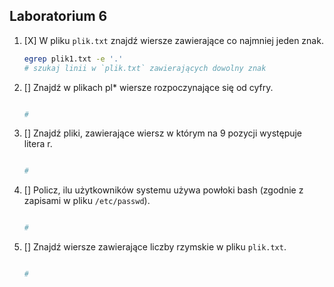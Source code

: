 ## Laboratorium 6

1. [X] W pliku `plik.txt` znajdź wiersze zawierające co najmniej jeden znak.

    ```sh
    egrep plik1.txt -e '.'
    # szukaj linii w `plik.txt` zawierających dowolny znak
    ```

1. [] Znajdź w plikach pl* wiersze rozpoczynające się od cyfry.

    ```sh

    #
    ```

1. [] Znajdź pliki, zawierające wiersz w którym na 9 pozycji występuje litera r.

    ```sh

    #
    ```

1. [] Policz, ilu użytkowników systemu używa powłoki bash (zgodnie z zapisami w pliku `/etc/passwd`).

    ```sh

    #
    ```

1. [] Znajdź wiersze zawierające liczby rzymskie w pliku `plik.txt`.

    ```sh

    #
    ```